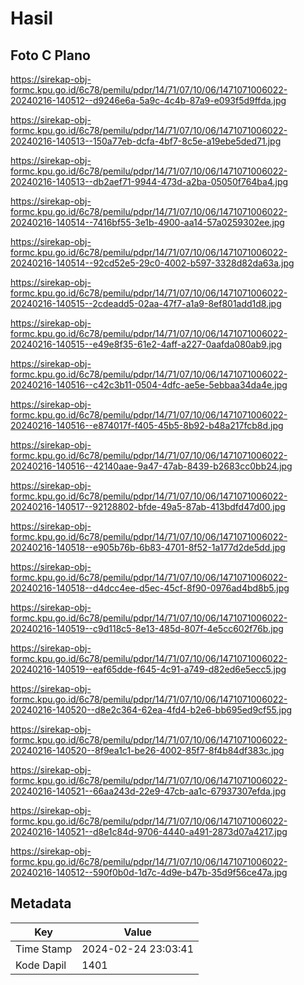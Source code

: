 # Hasil

## Foto C Plano

https://sirekap-obj-formc.kpu.go.id/6c78/pemilu/pdpr/14/71/07/10/06/1471071006022-20240216-140512--d9246e6a-5a9c-4c4b-87a9-e093f5d9ffda.jpg

https://sirekap-obj-formc.kpu.go.id/6c78/pemilu/pdpr/14/71/07/10/06/1471071006022-20240216-140513--150a77eb-dcfa-4bf7-8c5e-a19ebe5ded71.jpg

https://sirekap-obj-formc.kpu.go.id/6c78/pemilu/pdpr/14/71/07/10/06/1471071006022-20240216-140513--db2aef71-9944-473d-a2ba-05050f764ba4.jpg

https://sirekap-obj-formc.kpu.go.id/6c78/pemilu/pdpr/14/71/07/10/06/1471071006022-20240216-140514--7416bf55-3e1b-4900-aa14-57a0259302ee.jpg

https://sirekap-obj-formc.kpu.go.id/6c78/pemilu/pdpr/14/71/07/10/06/1471071006022-20240216-140514--92cd52e5-29c0-4002-b597-3328d82da63a.jpg

https://sirekap-obj-formc.kpu.go.id/6c78/pemilu/pdpr/14/71/07/10/06/1471071006022-20240216-140515--2cdeadd5-02aa-47f7-a1a9-8ef801add1d8.jpg

https://sirekap-obj-formc.kpu.go.id/6c78/pemilu/pdpr/14/71/07/10/06/1471071006022-20240216-140515--e49e8f35-61e2-4aff-a227-0aafda080ab9.jpg

https://sirekap-obj-formc.kpu.go.id/6c78/pemilu/pdpr/14/71/07/10/06/1471071006022-20240216-140516--c42c3b11-0504-4dfc-ae5e-5ebbaa34da4e.jpg

https://sirekap-obj-formc.kpu.go.id/6c78/pemilu/pdpr/14/71/07/10/06/1471071006022-20240216-140516--e874017f-f405-45b5-8b92-b48a217fcb8d.jpg

https://sirekap-obj-formc.kpu.go.id/6c78/pemilu/pdpr/14/71/07/10/06/1471071006022-20240216-140516--42140aae-9a47-47ab-8439-b2683cc0bb24.jpg

https://sirekap-obj-formc.kpu.go.id/6c78/pemilu/pdpr/14/71/07/10/06/1471071006022-20240216-140517--92128802-bfde-49a5-87ab-413bdfd47d00.jpg

https://sirekap-obj-formc.kpu.go.id/6c78/pemilu/pdpr/14/71/07/10/06/1471071006022-20240216-140518--e905b76b-6b83-4701-8f52-1a177d2de5dd.jpg

https://sirekap-obj-formc.kpu.go.id/6c78/pemilu/pdpr/14/71/07/10/06/1471071006022-20240216-140518--d4dcc4ee-d5ec-45cf-8f90-0976ad4bd8b5.jpg

https://sirekap-obj-formc.kpu.go.id/6c78/pemilu/pdpr/14/71/07/10/06/1471071006022-20240216-140519--c9d118c5-8e13-485d-807f-4e5cc602f76b.jpg

https://sirekap-obj-formc.kpu.go.id/6c78/pemilu/pdpr/14/71/07/10/06/1471071006022-20240216-140519--eaf65dde-f645-4c91-a749-d82ed6e5ecc5.jpg

https://sirekap-obj-formc.kpu.go.id/6c78/pemilu/pdpr/14/71/07/10/06/1471071006022-20240216-140520--d8e2c364-62ea-4fd4-b2e6-bb695ed9cf55.jpg

https://sirekap-obj-formc.kpu.go.id/6c78/pemilu/pdpr/14/71/07/10/06/1471071006022-20240216-140520--8f9ea1c1-be26-4002-85f7-8f4b84df383c.jpg

https://sirekap-obj-formc.kpu.go.id/6c78/pemilu/pdpr/14/71/07/10/06/1471071006022-20240216-140521--66aa243d-22e9-47cb-aa1c-67937307efda.jpg

https://sirekap-obj-formc.kpu.go.id/6c78/pemilu/pdpr/14/71/07/10/06/1471071006022-20240216-140521--d8e1c84d-9706-4440-a491-2873d07a4217.jpg

https://sirekap-obj-formc.kpu.go.id/6c78/pemilu/pdpr/14/71/07/10/06/1471071006022-20240216-140512--590f0b0d-1d7c-4d9e-b47b-35d9f56ce47a.jpg


## Metadata

| Key        | Value               |
| ---------- | ------------------- |
| Time Stamp | 2024-02-24 23:03:41 |
| Kode Dapil | 1401                |



